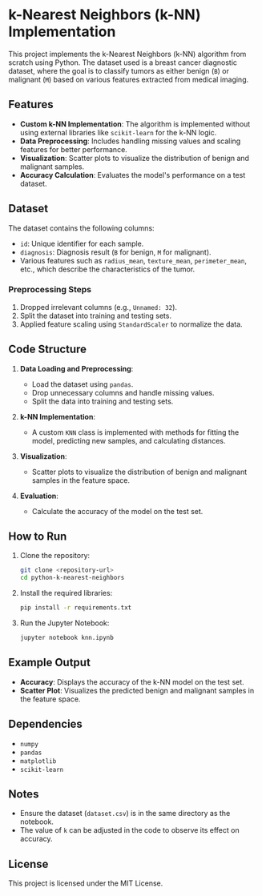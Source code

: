 # k-Nearest Neighbors (k-NN) Implementation

This project implements the k-Nearest Neighbors (k-NN) algorithm from scratch using Python. The dataset used is a breast cancer diagnostic dataset, where the goal is to classify tumors as either benign (`B`) or malignant (`M`) based on various features extracted from medical imaging.

## Features
- **Custom k-NN Implementation**: The algorithm is implemented without using external libraries like `scikit-learn` for the k-NN logic.
- **Data Preprocessing**: Includes handling missing values and scaling features for better performance.
- **Visualization**: Scatter plots to visualize the distribution of benign and malignant samples.
- **Accuracy Calculation**: Evaluates the model's performance on a test dataset.

## Dataset
The dataset contains the following columns:
- `id`: Unique identifier for each sample.
- `diagnosis`: Diagnosis result (`B` for benign, `M` for malignant).
- Various features such as `radius_mean`, `texture_mean`, `perimeter_mean`, etc., which describe the characteristics of the tumor.

### Preprocessing Steps
1. Dropped irrelevant columns (e.g., `Unnamed: 32`).
2. Split the dataset into training and testing sets.
3. Applied feature scaling using `StandardScaler` to normalize the data.

## Code Structure
1. **Data Loading and Preprocessing**:
   - Load the dataset using `pandas`.
   - Drop unnecessary columns and handle missing values.
   - Split the data into training and testing sets.

2. **k-NN Implementation**:
   - A custom `KNN` class is implemented with methods for fitting the model, predicting new samples, and calculating distances.

3. **Visualization**:
   - Scatter plots to visualize the distribution of benign and malignant samples in the feature space.

4. **Evaluation**:
   - Calculate the accuracy of the model on the test set.

## How to Run
1. Clone the repository:
   ```bash
   git clone <repository-url>
   cd python-k-nearest-neighbors
   ```
2. Install the required libraries:
   ```bash
   pip install -r requirements.txt
   ```
3. Run the Jupyter Notebook:
   ```bash
   jupyter notebook knn.ipynb
   ```

## Example Output
- **Accuracy**: Displays the accuracy of the k-NN model on the test set.
- **Scatter Plot**: Visualizes the predicted benign and malignant samples in the feature space.

## Dependencies
- `numpy`
- `pandas`
- `matplotlib`
- `scikit-learn`

## Notes
- Ensure the dataset (`dataset.csv`) is in the same directory as the notebook.
- The value of `k` can be adjusted in the code to observe its effect on accuracy.

## License
This project is licensed under the MIT License.
